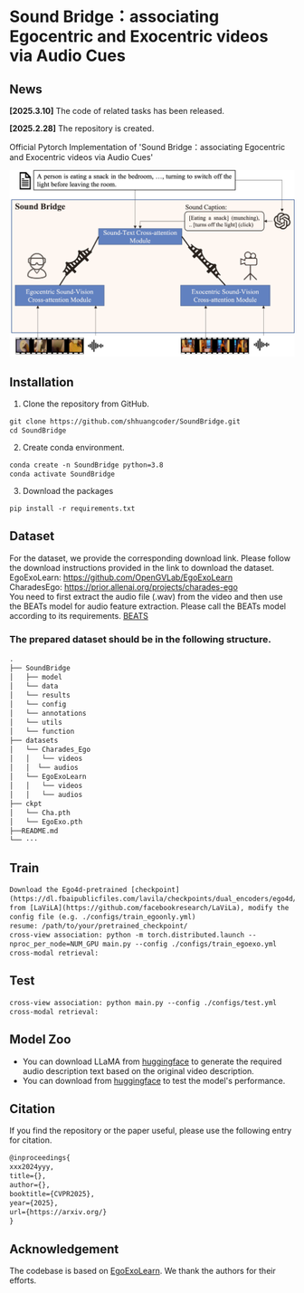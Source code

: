 # **Sound Bridge：associating Egocentric and Exocentric videos via Audio Cues**<br>




## News
**[2025.3.10]** The code of related tasks has been released.

**[2025.2.28]** The repository is created.


Official Pytorch Implementation of 'Sound Bridge：associating Egocentric and Exocentric videos via Audio Cues'
<p align="center"><img width="650" src="images/model.png"></p>

<a name="installation"></a>
## Installation
1. Clone the repository from GitHub.

```shell
git clone https://github.com/shhuangcoder/SoundBridge.git
cd SoundBridge
```

2. Create conda environment.

```shell
conda create -n SoundBridge python=3.8
conda activate SoundBridge
```


3. Download the packages
```shell
pip install -r requirements.txt
```
<a name="dataset"></a>

## Dataset
For the dataset, we provide the corresponding download link. Please follow the download instructions provided in the link to download the dataset.<br>
EgoExoLearn: https://github.com/OpenGVLab/EgoExoLearn<br>
CharadesEgo: https://prior.allenai.org/projects/charades-ego<br>
You need to first extract the audio file (.wav) from the video and then use the BEATs model for audio feature extraction. Please call the BEATs model according to its requirements. [BEATS](https://github.com/microsoft/unilm.git)

### The prepared dataset should be in the following structure.
```
.
├── SoundBridge
│   ├── model
│   └── data
│   └── results
│   └── config
│   └── annotations
│   └── utils
│   └── function
├── datasets
│   └── Charades_Ego
│   │   └── videos
│   │  └── audios
│   └── EgoExoLearn
│   │   └── videos
│   │   └── audios
├── ckpt
│   └── Cha.pth
│   └── EgoExo.pth
├──README.md
└── ···
```
<a name="training"></a>

## Train

```
Download the Ego4d-pretrained [checkpoint](https://dl.fbaipublicfiles.com/lavila/checkpoints/dual_encoders/ego4d/clip_openai_timesformer_base.narrator_rephraser.ep_0001.md5sum_02dbb9.pth) from [LaViLA](https://github.com/facebookresearch/LaViLa), modify the config file (e.g. ./configs/train_egoonly.yml)
resume: /path/to/your/pretrained_checkpoint/
cross-view association: python -m torch.distributed.launch --nproc_per_node=NUM_GPU main.py --config ./configs/train_egoexo.yml
cross-modal retrieval: 
```

<a name="evaluation"></a>

## Test

```
cross-view association: python main.py --config ./configs/test.yml
cross-modal retrieval:
```


## Model Zoo
* You can download LLaMA from [huggingface](https://huggingface.co/meta-llama/Meta-Llama-3-8B) to generate the required audio description text based on the original video description.
* You can download from [huggingface](https://huggingface.co/Sihong/SoundBridge) to test the model's performance.

## Citation
If you find the repository or the paper useful, please use the following entry for citation.
```
@inproceedings{
xxx2024yyy,
title={},
author={},
booktitle={CVPR2025},
year={2025},
url={https://arxiv.org/}
}
```

## Acknowledgement

The codebase is based on [EgoExoLearn](https://github.com/OpenGVLab/EgoExoLearn/tree/main).
We thank the authors for their efforts.

